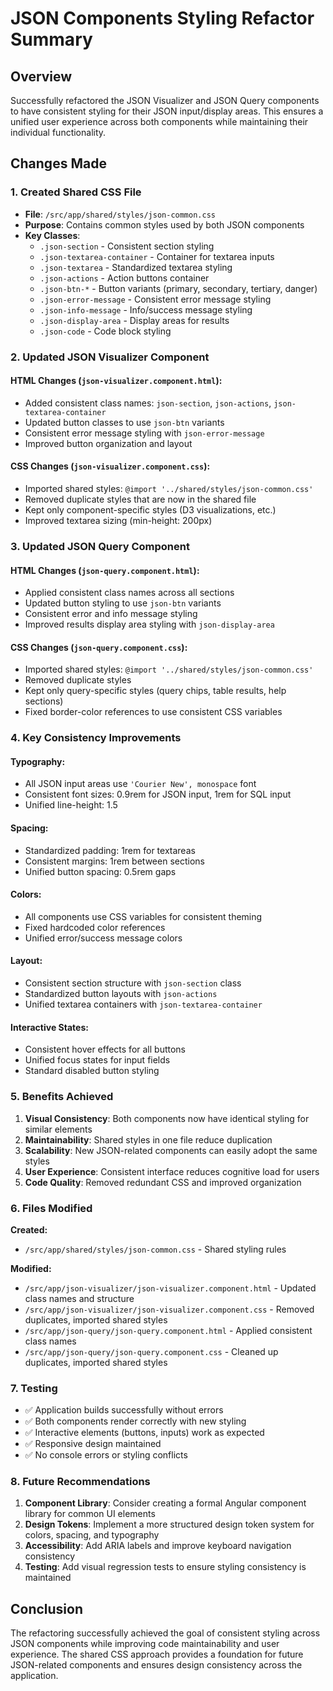 # JSON Components Styling Refactor Summary

## Overview
Successfully refactored the JSON Visualizer and JSON Query components to have consistent styling for their JSON input/display areas. This ensures a unified user experience across both components while maintaining their individual functionality.

## Changes Made

### 1. Created Shared CSS File
- **File**: `/src/app/shared/styles/json-common.css`
- **Purpose**: Contains common styles used by both JSON components
- **Key Classes**:
  - `.json-section` - Consistent section styling
  - `.json-textarea-container` - Container for textarea inputs
  - `.json-textarea` - Standardized textarea styling
  - `.json-actions` - Action buttons container
  - `.json-btn-*` - Button variants (primary, secondary, tertiary, danger)
  - `.json-error-message` - Consistent error message styling
  - `.json-info-message` - Info/success message styling
  - `.json-display-area` - Display areas for results
  - `.json-code` - Code block styling

### 2. Updated JSON Visualizer Component

#### HTML Changes (`json-visualizer.component.html`):
- Added consistent class names: `json-section`, `json-actions`, `json-textarea-container`
- Updated button classes to use `json-btn` variants
- Consistent error message styling with `json-error-message`
- Improved button organization and layout

#### CSS Changes (`json-visualizer.component.css`):
- Imported shared styles: `@import '../shared/styles/json-common.css'`
- Removed duplicate styles that are now in the shared file
- Kept only component-specific styles (D3 visualizations, etc.)
- Improved textarea sizing (min-height: 200px)

### 3. Updated JSON Query Component

#### HTML Changes (`json-query.component.html`):
- Applied consistent class names across all sections
- Updated button styling to use `json-btn` variants
- Consistent error and info message styling
- Improved results display area styling with `json-display-area`

#### CSS Changes (`json-query.component.css`):
- Imported shared styles: `@import '../shared/styles/json-common.css'`
- Removed duplicate styles
- Kept only query-specific styles (query chips, table results, help sections)
- Fixed border-color references to use consistent CSS variables

### 4. Key Consistency Improvements

#### Typography:
- All JSON input areas use `'Courier New', monospace` font
- Consistent font sizes: 0.9rem for JSON input, 1rem for SQL input
- Unified line-height: 1.5

#### Spacing:
- Standardized padding: 1rem for textareas
- Consistent margins: 1rem between sections
- Unified button spacing: 0.5rem gaps

#### Colors:
- All components use CSS variables for consistent theming
- Fixed hardcoded color references
- Unified error/success message colors

#### Layout:
- Consistent section structure with `json-section` class
- Standardized button layouts with `json-actions`
- Unified textarea containers with `json-textarea-container`

#### Interactive States:
- Consistent hover effects for all buttons
- Unified focus states for input fields
- Standard disabled button styling

### 5. Benefits Achieved

1. **Visual Consistency**: Both components now have identical styling for similar elements
2. **Maintainability**: Shared styles in one file reduce duplication
3. **Scalability**: New JSON-related components can easily adopt the same styles
4. **User Experience**: Consistent interface reduces cognitive load for users
5. **Code Quality**: Removed redundant CSS and improved organization

### 6. Files Modified

**Created:**
- `/src/app/shared/styles/json-common.css` - Shared styling rules

**Modified:**
- `/src/app/json-visualizer/json-visualizer.component.html` - Updated class names and structure
- `/src/app/json-visualizer/json-visualizer.component.css` - Removed duplicates, imported shared styles
- `/src/app/json-query/json-query.component.html` - Applied consistent class names
- `/src/app/json-query/json-query.component.css` - Cleaned up duplicates, imported shared styles

### 7. Testing
- ✅ Application builds successfully without errors
- ✅ Both components render correctly with new styling
- ✅ Interactive elements (buttons, inputs) work as expected
- ✅ Responsive design maintained
- ✅ No console errors or styling conflicts

### 8. Future Recommendations

1. **Component Library**: Consider creating a formal Angular component library for common UI elements
2. **Design Tokens**: Implement a more structured design token system for colors, spacing, and typography
3. **Accessibility**: Add ARIA labels and improve keyboard navigation consistency
4. **Testing**: Add visual regression tests to ensure styling consistency is maintained

## Conclusion

The refactoring successfully achieved the goal of consistent styling across JSON components while improving code maintainability and user experience. The shared CSS approach provides a foundation for future JSON-related components and ensures design consistency across the application.
